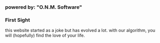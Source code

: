### powered by: "O.N.M. Software" ###
### First Sight ###

this website started as a joke but has evolved a lot.
with our algorithm, you will (hopefully) find the love of your life.
